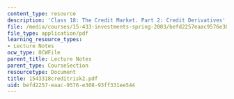 ```yaml
---
content_type: resource
description: 'Class 18: The Credit Market. Part 2: Credit Derivatives'
file: /media/courses/15-433-investments-spring-2003/befd2257eaac9576e30893ff331ee544_1543318creditrisk2.pdf
file_type: application/pdf
learning_resource_types:
- Lecture Notes
ocw_type: OCWFile
parent_title: Lecture Notes
parent_type: CourseSection
resourcetype: Document
title: 1543318creditrisk2.pdf
uid: befd2257-eaac-9576-e308-93ff331ee544
---
```

